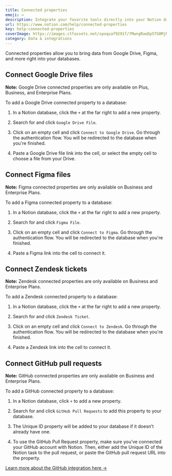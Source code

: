 ```yaml
---
title: Connected properties 
emoji: ↔️
description: Integrate your favorite tools directly into your Notion databases with Connected properties. Link files from Google Drive, designs from Figma, tickets from Zendesk, and pull requests from GitHub — all without leaving your Notion workspace ↔️
url: https://www.notion.com/help/connected-properties
key: help:connected-properties
coverImage: https://images.ctfassets.net/spoqsaf9291f/7MwngRaeDp5TG0MjMM9Ygw/0d0b4e271eb20bf4043dc8150f9a9582/Connect_props.png
category: Data & integrations
---
```


Connected properties allow you to bring data from Google Drive, Figma, and more right into your databases.

## Connect Google Drive files

**Note:** Google Drive connected properties are only available on Plus, Business, and Enterprise Plans.

To add a Google Drive connected property to a database:

1. In a Notion database, click the `+` at the far right to add a new property.

2. Search for and click `Google Drive File`.

3. Click on an empty cell and click `Connect to Google Drive`. Go through the authentication flow. You will be redirected to the database when you're finished.

4. Paste a Google Drive file link into the cell, or select the empty cell to choose a file from your Drive.

## Connect Figma files

**Note:** Figma connected properties are only available on Business and Enterprise Plans.

To add a Figma connected property to a database:

1. In a Notion database, click the `+` at the far right to add a new property.

2. Search for and click `Figma File`.

3. Click on an empty cell and click `Connect to Figma`. Go through the authentication flow. You will be redirected to the database when you're finished.

4. Paste a Figma link into the cell to connect it.

## Connect Zendesk tickets

**Note:** Zendesk connected properties are only available on Business and Enterprise Plans.

To add a Zendesk connected property to a database:

1. In a Notion database, click the `+` at the far right to add a new property.

2. Search for and click `Zendesk Ticket`.

3. Click on an empty cell and click `Connect to Zendesk`. Go through the authentication flow. You will be redirected to the database when you're finished.

4. Paste a Zendesk link into the cell to connect it.

## Connect GitHub pull requests

**Note:** GitHub connected properties are only available on Business and Enterprise Plans.

To add a GitHub connected property to a database:

1. In a Notion database, click `+` to add a new property.

2. Search for and click `GitHub Pull Requests` to add this property to your database.

3. The Unique ID property will be added to your database if it doesn’t already have one.

4. To use the GitHub Pull Request property, make sure you’ve connected your GitHub account with Notion. Then, either add the Unique ID of the Notion task to the pull request, or paste the GitHub pull request URL into the property.

[Learn more about the GitHub integration here →](https://www.notion.com/help/github)
